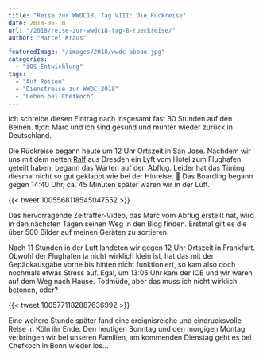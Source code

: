 ```yaml
---
title: "Reise zur WWDC18, Tag VIII: Die Rückreise"
date: 2018-06-10
url: "/2018/reise-zur-wwdc18-tag-8-rueckreise/"
author: "Marcel Kraus"

featuredImage: "/images/2018/wwdc-abbau.jpg"
categories:
  - "iOS-Entwicklung"
tags:
  - "Auf Reisen"
  - "Dienstreise zur WWDC 2018"
  - "Leben bei Chefkoch"
---
```


Ich schreibe diesen Eintrag nach insgesamt fast 30 Stunden auf den Beinen. tl;dr: Marc und ich sind gesund und munter wieder zurück in Deutschland.

Die Rückreise begann heute um 12 Uhr Ortszeit in San Jose. Nachdem wir uns mit dem netten [Ralf](https://www.ralfebert.de) aus Dresden ein Lyft vom Hotel zum Flughafen geteilt haben, begann das Warten auf den Abflug. Leider hat das Timing diesmal nicht so gut geklappt wie bei der Hinreise. 😬 Das Boarding begann gegen 14:40 Uhr, ca. 45 Minuten später waren wir in der Luft.

{{< tweet 1005568118545047552 >}}

<!--more-->

Das hervorragende Zeitraffer-Video, das Marc vom Abflug erstellt hat, wird in den nächsten Tagen seinen Weg in den Blog finden. Erstmal gilt es die über 500 Bilder auf meinen Geräten zu sortieren.

Nach 11 Stunden in der Luft landeten wir gegen 12 Uhr Ortszeit in Frankfurt. Obwohl der Flughafen ja nicht wirklich klein ist, hat das mit der Gepäckausgabe vorne bis hinten nicht funktioniert, so kam also doch nochmals etwas Stress auf. Egal, um 13:05 Uhr kam der ICE und wir waren auf dem Weg nach Hause. Todmüde, aber das muss ich nicht wirklich betonen, oder?

{{< tweet 1005771182887636992 >}}

Eine weitere Stunde später fand eine ereignisreiche und eindrucksvolle Reise in Köln ihr Ende. Den heutigen Sonntag und den morgigen Montag verbringen wir bei unseren Familien, am kommenden Dienstag geht es bei Chefkoch in Bonn wieder los…

